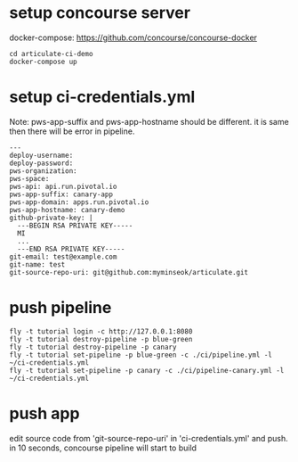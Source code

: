 
# setup concourse server
docker-compose: https://github.com/concourse/concourse-docker

```
cd articulate-ci-demo
docker-compose up
```
# setup ci-credentials.yml

Note: pws-app-suffix and pws-app-hostname should be different. it is same then there will be error in pipeline.
```
---
deploy-username: 
deploy-password: 
pws-organization:  
pws-space:  
pws-api: api.run.pivotal.io
pws-app-suffix: canary-app
pws-app-domain: apps.run.pivotal.io
pws-app-hostname: canary-demo
github-private-key: |
  ---BEGIN RSA PRIVATE KEY-----
  MI
  ...
  ---END RSA PRIVATE KEY-----
git-email: test@example.com
git-name: test
git-source-repo-uri: git@github.com:myminseok/articulate.git

```

# push pipeline

```
fly -t tutorial login -c http://127.0.0.1:8080
fly -t tutorial destroy-pipeline -p blue-green
fly -t tutorial destroy-pipeline -p canary
fly -t tutorial set-pipeline -p blue-green -c ./ci/pipeline.yml -l ~/ci-credentials.yml
fly -t tutorial set-pipeline -p canary -c ./ci/pipeline-canary.yml -l ~/ci-credentials.yml
```

# push app
edit source code from 'git-source-repo-uri' in 'ci-credentials.yml' and push.
in 10 seconds, concourse pipeline will start to build
